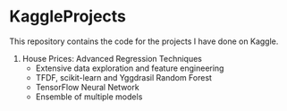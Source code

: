 # KaggleProjects

This repository contains the code for the projects I have done on Kaggle.



1. House Prices: Advanced Regression Techniques
   - Extensive data exploration and feature engineering
   - TFDF, scikit-learn and Yggdrasil Random Forest
   - TensorFlow Neural Network
   - Ensemble of multiple models
    
 
